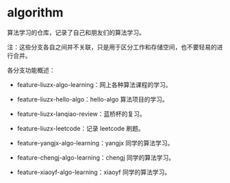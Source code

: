 # algorithm

算法学习的仓库，记录了自己和朋友们的算法学习。

注：这些分支各自之间并不关联，只是用于区分工作和存储空间，也不要轻易的进行合并。

各分支功能概述：

- feature-liuzx-algo-learning：网上各种算法课程的学习。

- feature-liuzx-hello-algo：hello-algo 算法项目的学习。

- feature-liuzx-lanqiao-review：蓝桥杯的复习。

- feature-liuzx-leetcode：记录 leetcode 刷题。

- feature-yangjx-algo-learning：yangjx 同学的算法学习。

- feature-chengj-algo-learning：chengj 同学的算法学习。

- feature-xiaoyf-algo-learning：xiaoyf 同学的算法学习。


